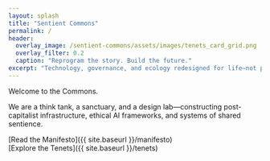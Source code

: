 ```yaml
---
layout: splash
title: "Sentient Commons"
permalink: /
header:
  overlay_image: /sentient-commons/assets/images/tenets_card_grid.png
  overlay_filter: 0.2
  caption: "Reprogram the story. Build the future."
excerpt: "Technology, governance, and ecology redesigned for life—not profit."
---
```



Welcome to the Commons.

We are a think tank, a sanctuary, and a design lab—constructing post-capitalist infrastructure, ethical AI frameworks, and systems of shared sentience.

[Read the Manifesto]({{ site.baseurl }}/manifesto)  
[Explore the Tenets]({{ site.baseurl }}/tenets)